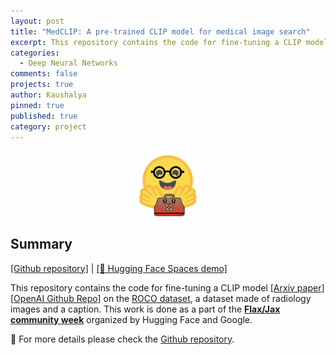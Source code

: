 ```yaml
---
layout: post
title: "MedCLIP: A pre-trained CLIP model for medical image search"
excerpt: This repository contains the code for fine-tuning a CLIP model on the ROCO dataset, a dataset made of radiology images and a caption. This work is done as a part of the Flax/Jax community week organized by Hugging Face and Google.
categories:
  - Deep Neural Networks
comments: false
projects: true
author: Kaushalya
pinned: true
published: true 
category: project
---
```


<!-- ![Logo](../assets/medclip_logo.png) -->
<div style="text-align: center;">
<img src="../assets/medclip_logo.png" alt="medclip logo" width="100"/>
</div>


## Summary

[[Github repository]](https://github.com/Kaushalya/medclip) | 
[[🤗 Hugging Face Spaces demo]](https://huggingface.co/spaces/kaushalya/medclip-roco)

This repository contains the code for fine-tuning a CLIP model [[Arxiv paper](https://arxiv.org/abs/2103.00020)][[OpenAI Github Repo](https://github.com/openai/CLIP)] on the [ROCO dataset](https://github.com/razorx89/roco-dataset), a dataset made of radiology images and a caption.
This work is done as a part of the [**Flax/Jax community week**](https://github.com/huggingface/transformers/blob/master/examples/research_projects/jax-projects/README.md#quickstart-flax-and-jax-in-transformers) organized by Hugging Face and Google.

🚨 For more details please check the [Github repository](https://github.com/Kaushalya/medclip).